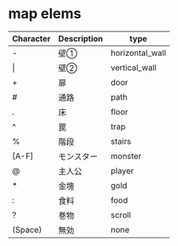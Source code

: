 # map elems

Character | Description | type
--- | --- | ---
\- | 壁① | horizontal_wall
\| | 壁② | vertical_wall  
\+ | 扉   | door
\# | 通路 | path
\. | 床   | floor
\^ | 罠   | trap
\% | 階段 | stairs
[A-F] | モンスター | monster
@  | 主人公 | player
\* | 金塊 | gold
: | 食料 | food
? | 巻物 | scroll
(Space) | 無効 | none
